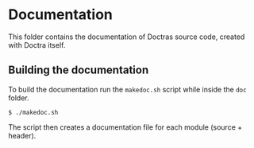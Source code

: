 # Documentation
This folder contains the documentation of Doctras source code, created with Doctra itself.

## Building the documentation
To build the documentation run the `makedoc.sh` script while inside the `doc` folder.
```SH
$ ./makedoc.sh
```
The script then creates a documentation file for each module (source + header).
